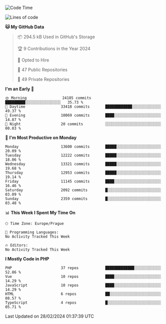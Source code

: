 <!--START_SECTION:waka-->
![Code Time](http://img.shields.io/badge/Code%20Time-1%2C583%20hrs%2058%20mins-blue)

![Lines of code](https://img.shields.io/badge/From%20Hello%20World%20I%27ve%20Written-21.3%20million%20lines%20of%20code-blue)

**🐱 My GitHub Data** 

> 📦 294.5 kB Used in GitHub's Storage 
 > 
> 🏆 9 Contributions in the Year 2024
 > 
> 💼 Opted to Hire
 > 
> 📜 47 Public Repositories 
 > 
> 🔑 49 Private Repositories 
 > 
**I'm an Early 🐤** 

```text
🌞 Morning                24185 commits       █████████░░░░░░░░░░░░░░░░   35.73 % 
🌆 Daytime                33418 commits       ████████████░░░░░░░░░░░░░   49.37 % 
🌃 Evening                10069 commits       ████░░░░░░░░░░░░░░░░░░░░░   14.87 % 
🌙 Night                  20 commits          ░░░░░░░░░░░░░░░░░░░░░░░░░   00.03 % 
```
📅 **I'm Most Productive on Monday** 

```text
Monday                   13600 commits       █████░░░░░░░░░░░░░░░░░░░░   20.09 % 
Tuesday                  12222 commits       █████░░░░░░░░░░░░░░░░░░░░   18.06 % 
Wednesday                13321 commits       █████░░░░░░░░░░░░░░░░░░░░   19.68 % 
Thursday                 12953 commits       █████░░░░░░░░░░░░░░░░░░░░   19.14 % 
Friday                   11145 commits       ████░░░░░░░░░░░░░░░░░░░░░   16.46 % 
Saturday                 2092 commits        █░░░░░░░░░░░░░░░░░░░░░░░░   03.09 % 
Sunday                   2359 commits        █░░░░░░░░░░░░░░░░░░░░░░░░   03.48 % 
```


📊 **This Week I Spent My Time On** 

```text
🕑︎ Time Zone: Europe/Prague

💬 Programming Languages: 
No Activity Tracked This Week

🔥 Editors: 
No Activity Tracked This Week
```

**I Mostly Code in PHP** 

```text
PHP                      37 repos            █████████████░░░░░░░░░░░░   52.86 % 
Vue                      10 repos            ████░░░░░░░░░░░░░░░░░░░░░   14.29 % 
JavaScript               10 repos            ████░░░░░░░░░░░░░░░░░░░░░   14.29 % 
HTML                     6 repos             ██░░░░░░░░░░░░░░░░░░░░░░░   08.57 % 
TypeScript               4 repos             █░░░░░░░░░░░░░░░░░░░░░░░░   05.71 % 
```




 Last Updated on 28/02/2024 01:37:39 UTC
<!--END_SECTION:waka-->
<!--
**AlexKratky/AlexKratky** is a ✨ _special_ ✨ repository because its `README.md` (this file) appears on your GitHub profile.

Here are some ideas to get you started:

- 🔭 I’m currently working on ...
- 🌱 I’m currently learning ...
- 👯 I’m looking to collaborate on ...
- 🤔 I’m looking for help with ...
- 💬 Ask me about ...
- 📫 How to reach me: ...
- 😄 Pronouns: ...
- ⚡ Fun fact: ...
-->
